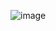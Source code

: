 ![image](https://github.com/PiyushChh/FourBallsUsingProcessing/assets/91588531/c1ce4f90-8a38-41c8-8712-15a53404ed6f)

